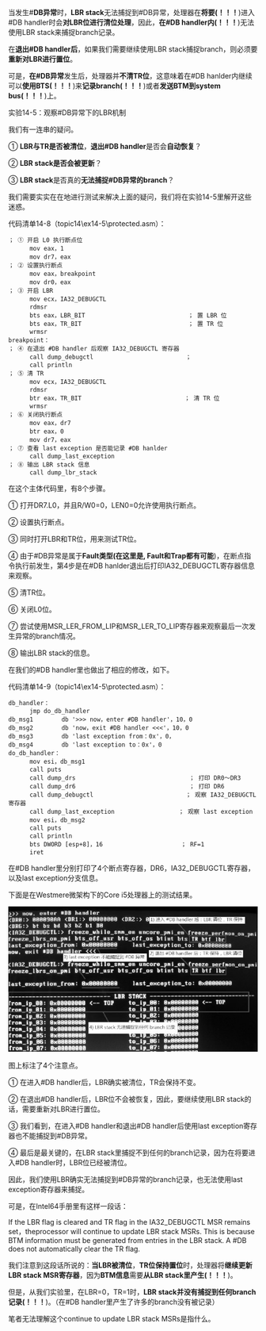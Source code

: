 当发生\#**DB异常**时，**LBR stack**无法捕捉到\#DB异常，处理器在**将要(！！！**)进入\#DB handler时会**对LBR位进行清位处理**，因此，**在\#DB handler内(！！！**)无法使用LBR stack来捕捉branch记录。

在**退出\#DB handler后**，如果我们需要继续使用LBR stack捕捉branch，则必须要**重新对LBR进行置位**。

可是，**在\#DB异常**发生后，处理器并**不清TR位**，这意味着在\#DB hanlder内继续可以**使用BTS(！！！**)来**记录branch(！！！**)或者**发送BTM到system bus(！！！**)上。

实验14-5：观察\#DB异常下的LBR机制

我们有一连串的疑问。

① **LBR与TR是否被清位**，**退出\#DB handler**是否会**自动恢复**？

② **LBR stack是否会被更新**？

③ **LBR stack**是否真的**无法捕捉\#DB异常的branch**？

我们需要实实在在地进行测试来解决上面的疑问，我们将在实验14\-5里解开这些迷惑。

代码清单14-8（topic14\ex14-5\protected.asm）：

```assembly
； ① 开启 L0 执行断点位
      mov eax，1
      mov dr7，eax
； ② 设置执行断点
      mov eax，breakpoint
      mov dr0，eax
； ③ 开启 LBR
      mov ecx，IA32_DEBUGCTL
      rdmsr
      bts eax，LBR_BIT                             ； 置 LBR 位
      bts eax，TR_BIT                              ； 置 TR 位
      wrmsr
breakpoint：
； ④ 在退出 #DB handler 后观察 IA32_DEBUGCTL 寄存器
      call dump_debugctl                          ；
      call println
； ⑤ 清 TR
      mov ecx，IA32_DEBUGCTL
      rdmsr
      btr eax，TR_BIT                             ； 清 TR 位
      wrmsr
； ⑥ 关闭执行断点
      mov eax，dr7
      btr eax，0
      mov dr7，eax
； ⑦ 查看 last exception 是否能记录 #DB hanlder
      call dump_last_exception
； ⑧ 输出 LBR stack 信息
      call dump_lbr_stack
```

在这个主体代码里，有8个步骤。

① 打开DR7.L0，并且R/W0=0，LEN0=0允许使用执行断点。

② 设置执行断点。

③ 同时打开LBR和TR位，用来测试TR位。

④ 由于\#DB异常是属于**Fault类型(在这里是, Fault和Trap都有可能**)，在断点指令执行前发生，第4步是在\#DB hanlder退出后打印IA32\_DEBUGCTL寄存器信息来观察。

⑤ 清TR位。

⑥ 关闭L0位。

⑦ 尝试使用MSR\_LER\_FROM\_LIP和MSR\_LER\_TO\_LIP寄存器来观察最后一次发生异常的branch情况。

⑧ 输出LBR stack的信息。

在我们的#DB handler里也做出了相应的修改，如下。

代码清单14-9（topic14\ex14-5\protected.asm）：

```assembly
db_handler：
      jmp do_db_handler
db_msg1        db '>>> now，enter #DB handler'，10，0
db_msg2        db 'now，exit #DB handler <<<'，10，0
db_msg3        db 'last exception from：0x'，0，
db_msg4        db 'last exception to：0x'，0
do_db_handler：
      mov esi，db_msg1
      call puts
      call dump_drs                                ； 打印 DR0～DR3
      call dump_dr6                                ； 打印 DR6
      call dump_debugctl                          ； 观察 IA32_DEBUGCTL 寄存器
      call dump_last_exception                  ； 观察 last exception
      mov esi，db_msg2
      call puts
      call println
      bts DWORD [esp+8]，16                      ； RF=1
      iret
```

在\#DB handler里分别打印了4个断点寄存器，DR6，IA32_DEBUGCTL寄存器，以及last exception分支信息。

下面是在Westmere微架构下的Core i5处理器上的测试结果。

![config](./images/24.jpg)

图上标注了4个注意点。

① 在进入\#DB handler后，LBR确实被清位，TR会保持不变。

② 在退出\#DB handler后，LBR位不会被恢复，因此，要继续使用LBR stack的话，需要重新对LBR进行置位。

③ 我们看到，在进入\#DB handler和退出\#DB handler后使用last exception寄存器也不能捕捉到\#DB异常。

④ 最后是最关键的，在LBR stack里捕捉不到任何的branch记录，因为在将要进入\#DB handler时，LBR位已经被清位。

因此，我们使用LBR确实无法捕捉到\#DB异常的branch记录，也无法使用last exception寄存器来捕捉。

可是，在Intel64手册里有这样一段话：

If the LBR flag is cleared and TR flag in the IA32_DEBUGCTL MSR remains set，theprocessor will continue to update LBR stack MSRs. This is because BTM information must be generated from entries in the LBR stack. A #DB does not automatically clear the TR flag.

我们注意到这段话所说的：**当LBR被清位**，**TR位保持置位**时，处理器将**继续更新LBR stack MSR寄存器**，因为**BTM信息**需要**从LBR stack里产生(！！！**)。

但是，从我们实验里，在LBR=0，TR=1时，**LBR stack并没有捕捉到任何branch记录(！！！**)。（在\#DB handler里产生了许多的branch没有被记录）

笔者无法理解这个continue to update LBR stack MSRs是指什么。